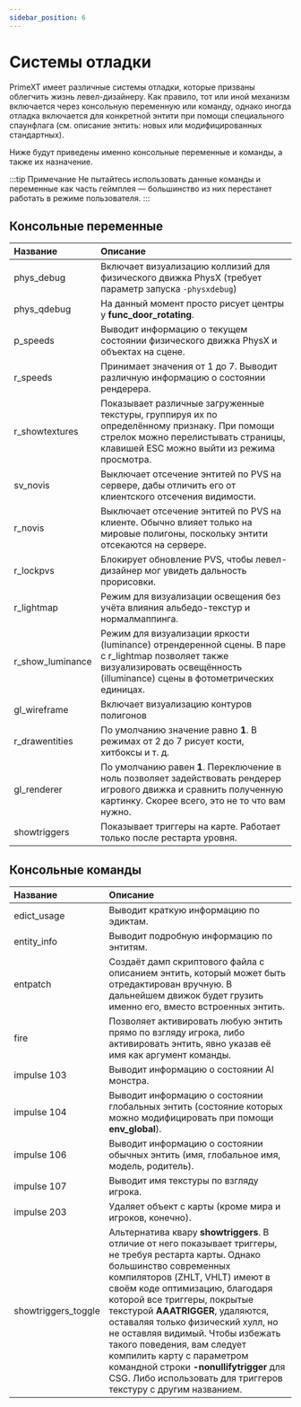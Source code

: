 ```yaml
---
sidebar_position: 6
---
```


# Системы отладки

PrimeXT имеет различные системы отладки, которые призваны облегчить жизнь левел-дизайнеру. Как правило, тот или иной механизм включается через консольную переменную или команду, однако иногда отладка включается для конкретной энтити при помощи специального спаунфлага (см. описание энтить: новых или модифицированных стандартных).

Ниже будут приведены именно консольные переменные и команды, а также их назначение.

:::tip Примечание
Не пытайтесь использовать данные команды и переменные как часть геймплея — большинство из них перестанет работать в режиме пользователя.
:::

## Консольные переменные

| Название | Описание |
| :- | :- |
| phys_debug | Включает визуализацию коллизий для физического движка PhysX (требует параметр запуска `-physxdebug`) |
| phys_qdebug | На данный момент просто рисует центры у **func_door_rotating**. |
| p_speeds | Выводит информацию о текущем состоянии физического движка PhysX и объектах на сцене. |
| r_speeds | Принимает значения от 1 до 7. Выводит различную информацию о состоянии рендерера. |
| r_showtextures | Показывает различные загруженные текстуры, группируя их по определённому признаку. При помощи стрелок можно перелистывать страницы, клавишей ESC можно выйти из режима просмотра. |
| sv_novis | Выключает отсечение энтитей по PVS на сервере, дабы отличить его от клиентского отсечения видимости. |
| r_novis | Выключает отсечение энтитей по PVS на клиенте. Обычно влияет только на мировые полигоны, поскольку энтити отсекаются на сервере. |
| r_lockpvs | Блокирует обновление PVS, чтобы левел-дизайнер мог увидеть дальность прорисовки. |
| r_lightmap | Режим для визуализации освещения без учёта влияния альбедо-текстур и нормалмаппинга. |
| r_show_luminance | Режим для визуализации яркости (luminance) отрендеренной сцены. В паре с r_lightmap позволяет также визуализировать освещённость (illuminance) сцены в фотометрических единицах. |
| gl_wireframe | Включает визуализацию контуров полигонов |
| r_drawentities | По умолчанию значение равно **1**. В режимах от 2 до 7 рисует кости, хитбоксы и т. д. |
| gl_renderer | По умолчанию равен **1**. Переключение в ноль позволяет задействовать рендерер игрового движка и сравнить полученную картинку. Скорее всего, это не то что вам нужно. |
| showtriggers | Показывает триггеры на карте. Работает только после рестарта уровня. |

## Консольные команды

| Название | Описание |
| :- | :- |
| edict_usage | Выводит краткую информацию по эдиктам. |
| entity_info | Выводит подробную информацию по энтитям. |
| entpatch | Создаёт дамп скриптового файла с описанием энтить, который может быть отредактирован вручную. В дальнейшем движок будет грузить именно его, вместо встроенных энтить. |
| fire | Позволяет активировать любую энтить прямо по взгляду игрока, либо активировать энтить, явно указав её имя как аргумент команды. |
| impulse 103 | Выводит информацию о состоянии AI монстра. |
| impulse 104 | Выводит информацию о состоянии глобальных энтить (состояние которых можно модифицировать при помощи **env_global**). |
| impulse 106 | Выводит информацию о состоянии обычных энтить (имя, глобальное имя, модель, родитель). |
| impulse 107 | Выводит имя текстуры по взгляду игрока. |
| impulse 203 | Удаляет объект с карты (кроме мира и игроков, конечно). |
| showtriggers_toggle | Альтернатива квару **showtriggers**. В отличие от него показывает триггеры, не требуя рестарта карты. Однако большинство современных компиляторов (ZHLT, VHLT) имеют в своём коде оптимизацию, благодаря которой все триггеры, покрытые текстурой **AAATRIGGER**, удаляются, оставаляя только физический хулл, но не оставляя видимый. Чтобы избежать такого поведения, вам следует компилить карту с параметром командной строки **-nonullifytrigger** для CSG. Либо использовать для триггеров текстуру с другим названием. |
